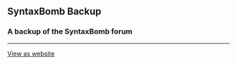 ## SyntaxBomb Backup
### A backup of the SyntaxBomb forum

---

[View as website](https://blitz-community.github.io/SyntaxBomb-Backup/)